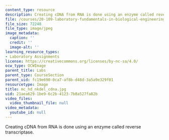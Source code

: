 ```yaml
---
content_type: resource
description: Creating cDNA from RNA is done using an enzyme called reverse transcriptase.
file: /courses/20-109-laboratory-fundamentals-in-biological-engineering-fall-2007/21aea6291be96c2b41237b8a527fa82b_mc_hd_nkdel_cdna.jpg
file_size: 72248
file_type: image/jpeg
image_metadata:
  caption: ''
  credit: ''
  image-alt: ''
learning_resource_types:
- Laboratory Assignments
license: https://creativecommons.org/licenses/by-nc-sa/4.0/
ocw_type: OCWImage
parent_title: Labs
parent_type: CourseSection
parent_uid: fc19e690-0ca7-af8b-d48d-3a5a9e329f01
resourcetype: Image
title: mc_hd_nkdel_cdna.jpg
uid: 21aea629-1be9-6c2b-4123-7b8a527fa82b
video_files:
  video_thumbnail_file: null
video_metadata:
  youtube_id: null
---
```

Creating cDNA from RNA is done using an enzyme called reverse transcriptase.